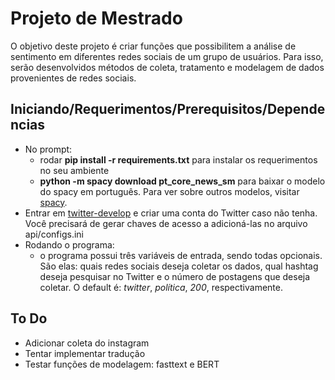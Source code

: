 # Projeto de Mestrado

O objetivo deste projeto é criar funções que possibilitem a análise de sentimento em diferentes redes sociais de um grupo de usuários. Para isso, serão desenvolvidos métodos de coleta, tratamento e modelagem de dados provenientes de redes sociais.

## Iniciando/Requerimentos/Prerequisitos/Dependencias

- No prompt:
    - rodar <strong>pip install -r requirements.txt</strong> para instalar os requerimentos no seu ambiente
    - <strong>python -m spacy download pt_core_news_sm</strong> para baixar o modelo do spacy em português. Para ver sobre outros modelos, visitar [spacy](https://spacy.io/models).
- Entrar em [twitter-develop](https://developer.twitter.com/) e criar uma conta do Twitter caso não tenha. Você precisará de gerar chaves de acesso a adicioná-las no arquivo api/configs.ini
- Rodando o programa:
    - o programa possui três variáveis de entrada, sendo todas opcionais. São elas: quais redes sociais deseja coletar os dados, qual hashtag deseja pesquisar no Twitter e o número de postagens que deseja coletar. O default é: <em>twitter</em>, <em>política</em>, <em>200</em>, respectivamente.

## To Do

- Adicionar coleta do instagram
- Tentar implementar tradução
- Testar funções de modelagem: fasttext e BERT
